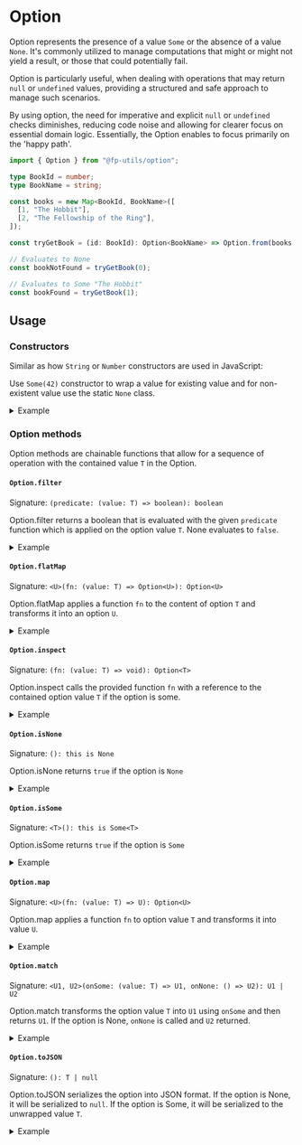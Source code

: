 # Option

Option represents the presence of a value `Some` or the absence of a value
`None`. It's commonly utilized to manage computations that might or might not
yield a result, or those that could potentially fail.

Option is particularly useful, when dealing with operations that may return
`null` or `undefined` values, providing a structured and safe approach to manage
such scenarios.

By using option, the need for imperative and explicit `null` or `undefined`
checks diminishes, reducing code noise and allowing for clearer focus on
essential domain logic. Essentially, the Option enables to focus primarily on
the 'happy path'.

```ts
import { Option } from "@fp-utils/option";

type BookId = number;
type BookName = string;

const books = new Map<BookId, BookName>([
  [1, "The Hobbit"],
  [2, "The Fellowship of the Ring"],
]);

const tryGetBook = (id: BookId): Option<BookName> => Option.from(books.get(id));

// Evaluates to None
const bookNotFound = tryGetBook(0);

// Evaluates to Some "The Hobbit"
const bookFound = tryGetBook(1);
```

## Usage

### Constructors

Similar as how `String` or `Number` constructors are used in JavaScript:

Use `Some(42)` constructor to wrap a value for existing value and for
non-existent value use the static `None` class.

<details>
  <summary>Example</summary>

```ts
const some = Some(42);
const none = None;
```

</details>

### Option methods

Option methods are chainable functions that allow for a sequence of operation
with the contained value `T` in the Option.

#### `Option.filter`

Signature: `(predicate: (value: T) => boolean): boolean`

Option.filter returns a boolean that is evaluated with the given `predicate`
function which is applied on the option value `T`. None evaluates to `false`.

<details>
  <summary>Example</summary>

```ts
Some(2)
  .filter((x) => x >= 5); // evaluates to false

Some(42)
  .filter((x) => x >= 5); // evaluates to true

None
  .filter((x) => x >= 5); // evaluates to false
```

</details>

#### `Option.flatMap`

Signature: `<U>(fn: (value: T) => Option<U>): Option<U>`

Option.flatMap applies a function `fn` to the content of option `T` and
transforms it into an option `U`.

<details>
  <summary>Example</summary>

```ts
type TryParse = (input: string) => Option<number>;

const tryParse: TryParse = (input: string) => {
  const value = parseInt(input);
  return isNaN(value) ? None : Some(value);
};

Some("42")
  .flatMap(tryParse); // Evaluates to Some 42

Some("Forty-two")
  .flatMap(tryParse); // Evaluates to None

None
  .flatMap(tryParse); // Evaluates to None
```

</details>

#### `Option.inspect`

Signature: `(fn: (value: T) => void): Option<T>`

Option.inspect calls the provided function `fn` with a reference to the
contained option value `T` if the option is some.

<details>
  <summary>Example</summary>

```ts
Some(42)
  .inspect((x) => console.log(x * 2)); // Prints 84

None
  .inspect((x) => console.log(x * 2)); // Prints nothing
```

</details>

#### `Option.isNone`

Signature: `(): this is None`

Option.isNone returns `true` if the option is `None`

<details>
  <summary>Example</summary>

```ts
Some(42).isNone(); // Evaluates to false

None.isNone(); // Evaluates to true
```

</details>

#### `Option.isSome`

Signature: `<T>(): this is Some<T>`

Option.isSome returns `true` if the option is `Some`

<details>
  <summary>Example</summary>

```ts
Some(42).isSome(); // Evaluates to true

None.isSome(); // Evaluates to false
```

</details>

#### `Option.map`

Signature: `<U>(fn: (value: T) => U): Option<U>`

Option.map applies a function `fn` to option value `T` and transforms it into
value `U`.

<details>
  <summary>Example</summary>

```ts
Some(42)
  .map((x) => x * 2); // Evaluates to Some 84

None
  .map((x) => x * 2); // Evaluates to None
```

</details>

#### `Option.match`

Signature: `<U1, U2>(onSome: (value: T) => U1, onNone: () => U2): U1 | U2`

Option.match transforms the option value `T` into `U1` using `onSome` and then
returns `U1`. If the option is None, `onNone` is called and `U2` returned.

<details>
  <summary>Example</summary>

```ts
Some(42)
  .match((x) => x * 2, () => 99); // Evaluates to 84

None
  .match((x) => x * 2, () => 99); // Evaluates to 99
```

</details>

#### `Option.toJSON`

Signature: `(): T | null`

Option.toJSON serializes the option into JSON format. If the option is None, it
will be serialized to `null`. If the option is Some, it will be serialized to
the unwrapped value `T`.

<details>
  <summary>Example</summary>

```ts
Some(42)
  .toJSON(); // Evaluates to 42

None
  .toJSON(); // Evaluates to null
```

#### `Option.toString`

Signature: `(): "Some(value)" | "None"`

Option.toString returns the string representation of the result and the
stringified value as `Some(value)` if the result is `Some` or `None` if the
result is `None`.

<details>
  <summary>Example</summary>

```ts
Some(42)
  .toString(); // Evaluates to "Some(42)"

None
  .toString(); // Evaluates to "None"
```

</details>

#### `Option.unwrap`

Signature: `(): T`

Option.unwrap returns the value `T` from the associated option if it is `Some`;
otherwise it will throw.

<details>
  <summary>Example</summary>

```ts
Some(42).unwrap(); // Evaluates to 42

None().unwrap(); // Throws an exception!
```

</details>

#### `Option.unwrapOr`

Signature: `(defaultValue: T): T`

Option.unwrapOr returns the value `T` from the associated option or returns the
default value if the option is `None`.

<details>
  <summary>Example</summary>

```ts
Some(42).unwrapOr(99); // Evaluates to 42

None.unwrapOr(99); // Evaluates to 99
```

</details>

#### `Option.zip`

Signature: `<U>(option: Option<U>): Option<[T, U]>`

Option.zip combines two option values into a tuple and returns the tuple wrapped
in Option.

<details>
  <summary>Example</summary>

```ts
Some(42).zip(Some(84)); // Evaluates to Some<[42, 84]>

Some(42).zip(None); // Evaluates to None

None.zip(Some(84)); // Evaluates to None
```

</details>

### Option higher-order functions

Option higher-order functions allow for Option value `T` chainability within
callbacks like Promise.then.

```ts
Promise.resolve(42)
  .then(Option.from)
  .then(Option.inspect)
  .then(Option.map((value) => value + 10))
  .then(Option.unwrap); // Evaluates to 52
```

#### `Option.filter`

Signature: `(predicate: (value: T) => boolean): (option: Option<T>) => boolean`

Option.filter returns a boolean that is evaluated with the given `predicate`
function which is applied on the option value `T`. None evaluates to `false`.

<details>
  <summary>Example</summary>

```ts
Option
  .filter((x: number) => x >= 5)(Some(2)); // evaluates to false

Option
  .filter((x: number) => x >= 5)(Some(42)); // evaluates to true

Option
  .filter((x: number) => x >= 5)(None); // evaluates to false
```

</details>

#### `Option.flatMap`

Signature:
`flatMap(fn: (value: T) => Option<U>): (option: Option<T>) => Option<U>`

Option.flatMap applies a function `fn` to the content of option `T` and
transforms it into an option `U`.

<details>
  <summary>Example</summary>

```ts
type TryParse = (input: string) => Option<number>;

const tryParse: TryParse = (input: string) => {
  const value = parseInt(input);
  return isNaN(value) ? None : Some(value);
};

Option
  .flatMap(tryParse)(Some("42")); // Evaluates to Some 42

Option
  .flatMap(tryParse)(Some("Forty-two")); // Evaluates to None

Option
  .flatMap(tryParse)(None); // Evaluates to None
```

</details>

#### `Option.inspect`

Signature: `inspect(fn: (value: T) => void): (option: Option<T>) => Option<T>`

Option.inspect calls the provided function `fn` with a reference to the
contained option value `T` if the option is some.

<details>
  <summary>Example</summary>

```ts
Option
  .inspect((x: number) => console.log(x * 2))(Some(42)); // Prints 84

Option
  .inspect((x: number) => console.log(x * 2))(None); // Prints nothing
```

</details>

#### `Option.map`

Signature: `map(fn: (value: T) => U): (option: Option<T>) => Option<U>`

Option.map applies a function `fn` to option value `T` and transforms it into
value `U`.

<details>
  <summary>Example</summary>

```ts
Option
  .map((x: number) => x * 2)(Some(42)); // Evaluates to Some 84

Option
  .map((x: number) => x * 2)(None); // Evaluates to None
```

</details>

#### `Option.match`

Signature:
`match(onSome: (value: T) => U1, onNone: () => U2): (option: Option<T>) => U1 | U2`

Option.match transforms the option value `T` into `U1` using `onSome` and then
returns `U1`. If the option is None, `onNone` is called and `U2` returned.

<details>
  <summary>Example</summary>

```ts
Option
  .match((x: number) => x * 2, () => 99)(Some(42)); // Evaluates to 84

Option
  .match((x: number) => x * 2, () => 99)(None); // Evaluates to 99
```

</details>

#### `Option.unwrapOr`

Signature: `unwrapOr(defaultValue: T): (option: Option<T>) => T`

Option.unwrapOr returns the value `T` from the associated option or returns the
default value if the option is `None`.

<details>
  <summary>Example</summary>

```ts
Option
  .unwrapOr(99)(Some(42)); // Evaluates to 42

Option
  .unwrapOr(99)(None); // Evaluates to 99
```

</details>

#### `Option.zip`

Signature: `zip<U>(option: Option<U>): (option: Option<T>) => Option<[T, U]>`

Option.zip combines two option values into a tuple and returns the tuple wrapped
in Option.

<details>
  <summary>Example</summary>

```ts
Option
  .zip(Some(84))(Some(42)); // Evaluates to Some<[42, 84]>

Option
  .zip(None)(Some(42)); // Evaluates to None

Option
  .zip(Some(84))(None); // Evaluates to None
```

</details>

### Option static methods

Static methods for working with options.

#### `Option.all`

Signature: `all(options: Option<T>[]): Option<T[]>`

Option.all returns all Some option values as an array within a Some option. If
None option exists in the array, None is returned. An empty array signifies
success, resulting in a Some with an empty array.

<details>
  <summary>Example</summary>

```ts
Result
  .all([]); // Evaluates to Some []

Option
  .all([Some(10), Some(42), Some(84)]); // Evaluates to Some [10, 42, 84]

Result
  .all([Some(10), Some(42), None, Some(84)]); // Evaluates to None

Result
  .all([None]); // Evaluates to None
```

</details>

#### `Option.any`

Signature: `any(options: Option<T>[]): Option<T>`

Option.any returns the first Some option encountered. If no Some options are
found in the array None is returned.

<details>
  <summary>Example</summary>

```ts
Result
  .any([]); // Evaluates to None

Option
  .any([Some(10), Some(42), Some(84)]); // Evaluates to Some 10

Result
  .any([Some(10), Some(42), None, Some(84)]); // Evaluates to None

Result
  .any([None]); // Evaluates to None
```

</details>

#### `Option.from`

Signature: `from(value: T | (() => T)): From<T>`

Option.from converts a nullable value, non-nullable value, a function or a
promise to an option.

<details>
  <summary>Example</summary>

```ts
Option
  .from(undefined); // Evaluates to None

Option
  .from(null); // Evaluates to None

Option
  .from(42); // Evaluates to Some 42

Option
  .from(() => 42); // Evaluates to Some 42

Option
  .from(() => Promise.resolve(42)); // Evaluates to Promise<Some 42>

Option
  .from(() => Promise.reject()); // Evaluates to Promise<None>

Option
  .from(Promise.resolve(42)); // Evaluates to Promise<Some 42>

Option
  .from(Promise.resolve(undefined)); // Evaluates to Promise<None>

Option
  .from(Promise.reject()); // Evaluates to Promise<None>
```

</details>

#### `Option.isNone`

Signature: `isNone(option: Option<T>): option is None`

Option.isNone returns `true` if the option is `None`

<details>
  <summary>Example</summary>

```ts
Option
  .isNone(Some(42)); // Evaluates to false

Option
  .isNone(None); // Evaluates to true
```

</details>

#### `Option.isSome`

Signature: `isSome(option: Option<T>): option is Some<T>`

Option.isSome returns `true` if the option is `Some`

<details>
  <summary>Example</summary>

```ts
Option
  .isSome(Some(42)); // Evaluates to true

Option
  .isSome(None); // Evaluates to false
```

</details>

#### `Option.none`

Signature: `none(): None`

Option.none returns a None option.

<details>
  <summary>Example</summary>

```ts
Option
  .none(); // Evaluates to None
```

</details>

#### `Option.some`

Signature: `some(value: NonNullable<T>): Some<NonNullable<T>>`

Option.some creates an option Some with value `T`.

<details>
  <summary>Example</summary>

```ts
Option
  .some(42); // Evaluates to Some 42

Option
  .some(undefined); // Throws an exception or compiler error!

Option
  .some(null); // Throws an exception or compiler error!
```

</details>

#### `Option.toJSON`

Signature: `toJSON(option: Option<T>): T | null`

Option.toJSON serializes the option into JSON format. If the option is None, it
will be serialized to `null`. If the option is Some, it will be serialized to
the unwrapped value `T`.

<details>
  <summary>Example</summary>

```ts
Option
  .toJSON(Some(42)); // Evaluates to 42

Option
  .toJSON(None); // Evaluates to null
```

#### `Option.toString`

Signature: `toString(option: Option<T>): "Some(value)" | "None"`

Option.toString returns the string representation of the result and the
stringified value as `Some(value)` if the result is `Some` or `None` if the
result is `None`.

<details>
  <summary>Example</summary>

```ts
Option
  .toString(Some(42)); // Evaluates to "Some(42)"

Option
  .toString(None); // Evaluates to "None"
```

</details>

#### `Option.unwrap`

Signature: `unwrap(option: Option<T>): T`

Option.unwrap returns the value `T` from the associated option if it is `Some`;
otherwise it will throw.

<details>
  <summary>Example</summary>

```ts
Option
  .unwrap(Some(42)); // Evaluates to 42

Option
  .unwrap(None); // Throws an exception!
```

</details>
